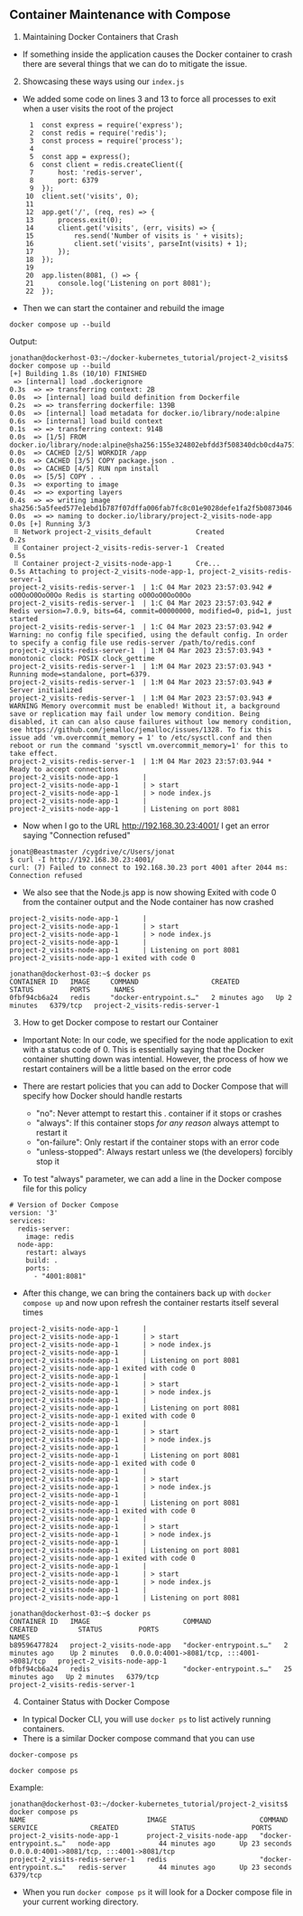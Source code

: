 ## Container Maintenance with Compose

1. Maintaining Docker Containers that Crash

- If something inside the application causes the Docker container to crash there are several things that we can do to mitigate the issue.

2. Showcasing these ways using our `index.js` 

- We added some code on lines 3 and 13 to force all processes to exit when a user visits the root of the project

```
     1  const express = require('express');
     2  const redis = require('redis');
     3  const process = require('process');
     4
     5  const app = express();
     6  const client = redis.createClient({
     7      host: 'redis-server',
     8      port: 6379
     9  });
    10  client.set('visits', 0);
    11
    12  app.get('/', (req, res) => {
    13      process.exit(0);
    14      client.get('visits', (err, visits) => {
    15          res.send('Number of visits is ' + visits);
    16          client.set('visits', parseInt(visits) + 1);
    17      });
    18  });
    19
    20  app.listen(8081, () => {
    21      console.log('Listening on port 8081');
    22  });
```

- Then we can start the container and rebuild the image

```
docker compose up --build
```

Output:

```
jonathan@dockerhost-03:~/docker-kubernetes_tutorial/project-2_visits$ docker compose up --build
[+] Building 1.8s (10/10) FINISHED
 => [internal] load .dockerignore                                                            0.3s  => => transferring context: 2B                                                              0.0s  => [internal] load build definition from Dockerfile                                         0.2s  => => transferring dockerfile: 139B                                                         0.0s  => [internal] load metadata for docker.io/library/node:alpine                               0.6s  => [internal] load build context                                                            0.1s  => => transferring context: 914B                                                            0.0s  => [1/5] FROM docker.io/library/node:alpine@sha256:155e324802ebfdd3f508340dcb0cd4a7510f859  0.0s  => CACHED [2/5] WORKDIR /app                                                                0.0s  => CACHED [3/5] COPY package.json .                                                         0.0s  => CACHED [4/5] RUN npm install                                                             0.0s  => [5/5] COPY . .                                                                           0.3s  => exporting to image                                                                       0.4s  => => exporting layers                                                                      0.4s  => => writing image sha256:5a5feed577e1ebd1b787f07dffa006fab7fc8c01e9028defe1fa2f5b0873046  0.0s  => => naming to docker.io/library/project-2_visits-node-app                                 0.0s [+] Running 3/3
 ⠿ Network project-2_visits_default           Created                                        0.2s  
 ⠿ Container project-2_visits-redis-server-1  Created                                        0.5s  
 ⠿ Container project-2_visits-node-app-1      Cre...                                         0.5s Attaching to project-2_visits-node-app-1, project-2_visits-redis-server-1
project-2_visits-redis-server-1  | 1:C 04 Mar 2023 23:57:03.942 # oO0OoO0OoO0Oo Redis is starting oO0OoO0OoO0Oo
project-2_visits-redis-server-1  | 1:C 04 Mar 2023 23:57:03.942 # Redis version=7.0.9, bits=64, commit=00000000, modified=0, pid=1, just started
project-2_visits-redis-server-1  | 1:C 04 Mar 2023 23:57:03.942 # Warning: no config file specified, using the default config. In order to specify a config file use redis-server /path/to/redis.conf
project-2_visits-redis-server-1  | 1:M 04 Mar 2023 23:57:03.943 * monotonic clock: POSIX clock_gettime
project-2_visits-redis-server-1  | 1:M 04 Mar 2023 23:57:03.943 * Running mode=standalone, port=6379.
project-2_visits-redis-server-1  | 1:M 04 Mar 2023 23:57:03.943 # Server initialized
project-2_visits-redis-server-1  | 1:M 04 Mar 2023 23:57:03.943 # WARNING Memory overcommit must be enabled! Without it, a background save or replication may fail under low memory condition. Being disabled, it can can also cause failures without low memory condition, see https://github.com/jemalloc/jemalloc/issues/1328. To fix this issue add 'vm.overcommit_memory = 1' to /etc/sysctl.conf and then reboot or run the command 'sysctl vm.overcommit_memory=1' for this to take effect.
project-2_visits-redis-server-1  | 1:M 04 Mar 2023 23:57:03.944 * Ready to accept connections
project-2_visits-node-app-1      |
project-2_visits-node-app-1      | > start
project-2_visits-node-app-1      | > node index.js
project-2_visits-node-app-1      |
project-2_visits-node-app-1      | Listening on port 8081
```

- Now when I go to the URL http://192.168.30.23:4001/ I get an error saying "Connection refused"

```
jonat@Beastmaster /cygdrive/c/Users/jonat
$ curl -I http://192.168.30.23:4001/
curl: (7) Failed to connect to 192.168.30.23 port 4001 after 2044 ms: Connection refused
```

- We also see that the Node.js app is now showing Exited with code 0 from the container output and the Node container has now crashed

```
project-2_visits-node-app-1      |
project-2_visits-node-app-1      | > start
project-2_visits-node-app-1      | > node index.js
project-2_visits-node-app-1      |
project-2_visits-node-app-1      | Listening on port 8081
project-2_visits-node-app-1 exited with code 0

jonathan@dockerhost-03:~$ docker ps
CONTAINER ID   IMAGE     COMMAND                  CREATED         STATUS         PORTS      NAMES
0fbf94cb6a24   redis     "docker-entrypoint.s…"   2 minutes ago   Up 2 minutes   6379/tcp   project-2_visits-redis-server-1
```

3. How to get Docker compose to restart our Container

- Important Note: In our code, we specified for the node application to exit with a status code of 0. This is essentially saying that the Docker container shutting down was intential. However, the process of how we restart containers will be a little based on the error code

- There are restart policies that you can add to Docker Compose that will specify how Docker should handle restarts
	- "no": Never attempt to restart this . container if it stops or crashes
	- "always": If this container stops *for any reason* always attempt to restart it
	- "on-failure": Only restart if the container stops with an error code
	- "unless-stopped": Always restart unless we (the developers) forcibly stop it

- To test "always" parameter, we can add a line in the Docker compose file for this policy

```
# Version of Docker Compose
version: '3'
services:
  redis-server:
    image: redis
  node-app:
    restart: always
    build: .
    ports:
      - "4001:8081"
```

- After this change, we can bring the containers back up with `docker compose up` and now upon refresh the container restarts itself several times

```
project-2_visits-node-app-1      |
project-2_visits-node-app-1      | > start
project-2_visits-node-app-1      | > node index.js
project-2_visits-node-app-1      |
project-2_visits-node-app-1      | Listening on port 8081
project-2_visits-node-app-1 exited with code 0
project-2_visits-node-app-1      |
project-2_visits-node-app-1      | > start
project-2_visits-node-app-1      | > node index.js
project-2_visits-node-app-1      |
project-2_visits-node-app-1      | Listening on port 8081
project-2_visits-node-app-1 exited with code 0
project-2_visits-node-app-1      |
project-2_visits-node-app-1      | > start
project-2_visits-node-app-1      | > node index.js
project-2_visits-node-app-1      |
project-2_visits-node-app-1      | Listening on port 8081
project-2_visits-node-app-1 exited with code 0
project-2_visits-node-app-1      |
project-2_visits-node-app-1      | > start
project-2_visits-node-app-1      | > node index.js
project-2_visits-node-app-1      |
project-2_visits-node-app-1      | Listening on port 8081
project-2_visits-node-app-1 exited with code 0
project-2_visits-node-app-1      |
project-2_visits-node-app-1      | > start
project-2_visits-node-app-1      | > node index.js
project-2_visits-node-app-1      |
project-2_visits-node-app-1      | Listening on port 8081
project-2_visits-node-app-1 exited with code 0
project-2_visits-node-app-1      |
project-2_visits-node-app-1      | > start
project-2_visits-node-app-1      | > node index.js
project-2_visits-node-app-1      |
project-2_visits-node-app-1      | Listening on port 8081

jonathan@dockerhost-03:~$ docker ps
CONTAINER ID   IMAGE                       COMMAND                  CREATED          STATUS         PORTS                                       NAMES
b89596477824   project-2_visits-node-app   "docker-entrypoint.s…"   2 minutes ago    Up 2 minutes   0.0.0.0:4001->8081/tcp, :::4001->8081/tcp   project-2_visits-node-app-1
0fbf94cb6a24   redis                       "docker-entrypoint.s…"   25 minutes ago   Up 2 minutes   6379/tcp                                    project-2_visits-redis-server-1
```

4. Container Status with Docker Compose

- In typical Docker CLI, you will use `docker ps` to list actively running containers. 
- There is a similar Docker compose command that you can use

```
docker-compose ps

docker compose ps
```

Example:

```
jonathan@dockerhost-03:~/docker-kubernetes_tutorial/project-2_visits$ docker compose ps
NAME                              IMAGE                       COMMAND                  SERVICE             CREATED             STATUS              PORTS
project-2_visits-node-app-1       project-2_visits-node-app   "docker-entrypoint.s…"   node-app            44 minutes ago      Up 23 seconds       0.0.0.0:4001->8081/tcp, :::4001->8081/tcp
project-2_visits-redis-server-1   redis                       "docker-entrypoint.s…"   redis-server        44 minutes ago      Up 23 seconds       6379/tcp
```

- When you run `docker compose ps` it will look for a Docker compose file in your current working directory. 